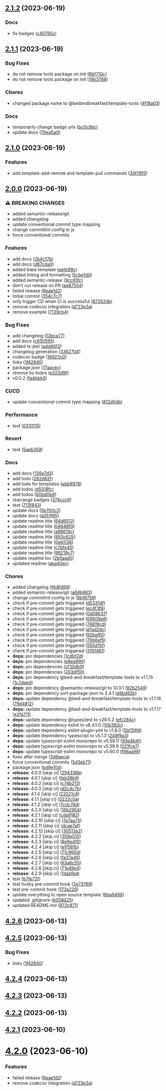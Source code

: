 ## [2.1.2](https://github.com/bed-and-breakfast/template-tools/compare/v2.1.1...v2.1.2) (2023-06-19)


### Docs

* fix badges ([c40795c](https://github.com/bed-and-breakfast/template-tools/commit/c40795cc37c0c406ea50be1804675e08484d6ad2))

## [2.1.1](https://github.com/bed-and-breakfast/template-tools/compare/v2.1.0...v2.1.1) (2023-06-19)


### Bug Fixes

* do not remove tools package on init ([6bf710c](https://github.com/bed-and-breakfast/template-tools/commit/6bf710c7376ed15659f60d39778f4c8901ee529b))
* do not remove tools package on init ([19b3788](https://github.com/bed-and-breakfast/template-tools/commit/19b378891c2f4a681683889eddcba8cff45c9d4d))


### Chores

* changed package name to @bedandbreakfast/template-tools ([4f18a03](https://github.com/bed-and-breakfast/template-tools/commit/4f18a03b31713bc80bf84cd2925b3377e8c657ed))


### Docs

* temporarily change badge urls ([bc0c9bc](https://github.com/bed-and-breakfast/template-tools/commit/bc0c9bc5db4273a97f8424338875b1130ec42ae1))
* update docs ([76ea5a0](https://github.com/bed-and-breakfast/template-tools/commit/76ea5a061af97c209d58053b0fce03dd12d537a1))

## [2.1.0](https://github.com/bed-and-breakfast/template-tools/compare/v2.0.0...v2.1.0) (2023-06-19)

### Features

-   add template-add-remote and template-pull commands ([34f76f5](https://github.com/bed-and-breakfast/template-tools/commit/34f76f583269386f7eff505d5595e6c132ebbe22))

## [2.0.0](https://github.com/bed-and-breakfast/template-tools/compare/v1.1.17...v2.0.0) (2023-06-19)

### ⚠ BREAKING CHANGES

-   added semantic-release/git
-   added changelog
-   update conventional commit type mapping
-   change commitlint config to js
-   force conventional commits

### Features

-   add docs ([2b4c17b](https://github.com/bed-and-breakfast/template-tools/commit/2b4c17b8780a6ab38e2c87460d53f93cd76dc064))
-   add docs ([d87cda0](https://github.com/bed-and-breakfast/template-tools/commit/d87cda0429a79980fc2c74f4b14e0429deb9c466))
-   added base template ([eefe99c](https://github.com/bed-and-breakfast/template-tools/commit/eefe99c162375ac77938a0b609f0a9e9781d6750))
-   added linting and formatting ([5cbe1d0](https://github.com/bed-and-breakfast/template-tools/commit/5cbe1d0ff5f5aaaf4e908a28f1046f37a098ba71))
-   added semantic-release ([9cc61fc](https://github.com/bed-and-breakfast/template-tools/commit/9cc61fc380715caa46cb18426a099214acd688fb))
-   don't run release on PR ([ae87504](https://github.com/bed-and-breakfast/template-tools/commit/ae8750456122e440655886329d1e958b61d55471))
-   failed release ([6eae1d2](https://github.com/bed-and-breakfast/template-tools/commit/6eae1d20882be0ad6590aeaf5659fedc9148b97e))
-   Initial commit ([354c7c7](https://github.com/bed-and-breakfast/template-tools/commit/354c7c7595f544927045f9ee3b93fc7884b01e35))
-   only trigger CD when CI is successful ([87352db](https://github.com/bed-and-breakfast/template-tools/commit/87352db3a42513a3b78c8d834992fc9ad0c52c86))
-   remove codecov integration ([d723e3a](https://github.com/bed-and-breakfast/template-tools/commit/d723e3abbf570f7eed6287690ab60df5cb0f6dac))
-   remove example ([7139cb4](https://github.com/bed-and-breakfast/template-tools/commit/7139cb44b795b7e91e4ef7c954eba4a82f507afd))

### Bug Fixes

-   add changelog ([13bca77](https://github.com/bed-and-breakfast/template-tools/commit/13bca77778e8928db05fb7c9b387aeb17f249963))
-   add docs ([c650595](https://github.com/bed-and-breakfast/template-tools/commit/c6505955097847aa262998366afebdc82498ab1e))
-   added ts-jest ([add40f2](https://github.com/bed-and-breakfast/template-tools/commit/add40f27dfc6df53552c007b5413042a4d626843))
-   changelog generation ([3362704](https://github.com/bed-and-breakfast/template-tools/commit/336270472a13b8cb8912481fd2ae324b84be6a45))
-   codecov badge ([16923c0](https://github.com/bed-and-breakfast/template-tools/commit/16923c0033f8705e4607c36f4a0ae362d1f85501))
-   links ([1f42840](https://github.com/bed-and-breakfast/template-tools/commit/1f42840ae44e958dc9c73f8c609be65b23c72890))
-   package.json ([17aacec](https://github.com/bed-and-breakfast/template-tools/commit/17aacecc102a848699b6f823ffcce58cd72754e5))
-   remove bs todos ([e322d9f](https://github.com/bed-and-breakfast/template-tools/commit/e322d9fbc127881220a35a207da89656cb5cb120))
-   v0.0.2 ([fa4bbb5](https://github.com/bed-and-breakfast/template-tools/commit/fa4bbb56a5f12f8e67b2c1270b12ed8fe724e829))

### CI/CD

-   update conventional commit type mapping ([812d0db](https://github.com/bed-and-breakfast/template-tools/commit/812d0db78127b37458df0edcc0bbdb77d3e39e95))

### Performance

-   test ([0331115](https://github.com/bed-and-breakfast/template-tools/commit/0331115f5b2cbccd1acfe2d2663e53f96d2d7704))

### Revert

-   test ([5aeb359](https://github.com/bed-and-breakfast/template-tools/commit/5aeb3592c38578c2150011ff4d229a174ed33010))

### Docs

-   add docs ([139a7d3](https://github.com/bed-and-breakfast/template-tools/commit/139a7d3b59bdb1d3b136d602f393d38b8794369c))
-   add todo ([282d82f](https://github.com/bed-and-breakfast/template-tools/commit/282d82f4ccc4dbbe77396b51c521a6082bc89764))
-   add todo for templates ([abb8978](https://github.com/bed-and-breakfast/template-tools/commit/abb89789c53c0aaf9948db94934e40b6e7f5ba01))
-   add todos ([d5318fc](https://github.com/bed-and-breakfast/template-tools/commit/d5318fc35c868eb88899bb567ca78a5a16ebecb3))
-   add todos ([60bd0b9](https://github.com/bed-and-breakfast/template-tools/commit/60bd0b9292f8a20ce02a4828a712c93d02dcd316))
-   rearrange badges ([374ccc6](https://github.com/bed-and-breakfast/template-tools/commit/374ccc6301cc0b7eb76e7bc9d61ed938ec696f64))
-   test ([713f843](https://github.com/bed-and-breakfast/template-tools/commit/713f843876bc786975630690e37ee92a7beab5a4))
-   update docs ([5b700c2](https://github.com/bed-and-breakfast/template-tools/commit/5b700c2ad42e35d4b598e24e34370015d25c7c5f))
-   update docs ([a051f95](https://github.com/bed-and-breakfast/template-tools/commit/a051f951c8f396d5d91dd2a614036dcd9aa19fb8))
-   update readme title ([64d6512](https://github.com/bed-and-breakfast/template-tools/commit/64d6512781adb94798897c64f7c1f8c108f00cfe))
-   update readme title ([b9648f0](https://github.com/bed-and-breakfast/template-tools/commit/b9648f01acab071b08dfb21abd9f9470f985c970))
-   update readme title ([a98619c](https://github.com/bed-and-breakfast/template-tools/commit/a98619cd0cf79a63175f2f10c61fdd3ababc7637))
-   update readme title ([893c625](https://github.com/bed-and-breakfast/template-tools/commit/893c6258ea7669aceb7f3213cdbad496b2087dcc))
-   update readme title ([0eb1136](https://github.com/bed-and-breakfast/template-tools/commit/0eb11360de786bf39248b553ca8d75e1e1d783f5))
-   update readme title ([c7bfe45](https://github.com/bed-and-breakfast/template-tools/commit/c7bfe453b8597061c50aa9097d21adf648901f20))
-   update readme title ([99219c7](https://github.com/bed-and-breakfast/template-tools/commit/99219c7cda17549ac8b25784828a294c30ca04d1))
-   update readme toc ([2b5aad0](https://github.com/bed-and-breakfast/template-tools/commit/2b5aad0be0959c55e35c381d156516eb5765ecb5))
-   updated readme ([aba40ec](https://github.com/bed-and-breakfast/template-tools/commit/aba40ec2f6adf82384ff8a043f68207a025aae07))

### Chores

-   added changelog ([9b8fd99](https://github.com/bed-and-breakfast/template-tools/commit/9b8fd992af42cd6e36043df8ca97818c27efb3cd))
-   added semantic-release/git ([a64b663](https://github.com/bed-and-breakfast/template-tools/commit/a64b66380aad5f200dda7da2e48569eb5fde3276))
-   change commitlint config to js ([8b18758](https://github.com/bed-and-breakfast/template-tools/commit/8b18758cdf8fd412b7a741a39be863c891f3af01))
-   check if pre-commit gets triggered ([d5331df](https://github.com/bed-and-breakfast/template-tools/commit/d5331dffcf6e297796c02a00f75c38d3ab84134b))
-   check if pre-commit gets triggered ([ec4f3f8](https://github.com/bed-and-breakfast/template-tools/commit/ec4f3f87a9be8602dfd87c9c21d7b19e8ceb20d8))
-   check if pre-commit gets triggered ([0d08637](https://github.com/bed-and-breakfast/template-tools/commit/0d086375db2427b9644ac681409df328f0207ab5))
-   check if pre-commit gets triggered ([69609e6](https://github.com/bed-and-breakfast/template-tools/commit/69609e63d7dbb3881128d8f26a4877f052a04125))
-   check if pre-commit gets triggered ([78819cd](https://github.com/bed-and-breakfast/template-tools/commit/78819cd46d1c7f59d8ef409616d804146d00a625))
-   check if pre-commit gets triggered ([d1ad2dc](https://github.com/bed-and-breakfast/template-tools/commit/d1ad2dce00ddfb556c05a2c8924caf09c6b83e0d))
-   check if pre-commit gets triggered ([92beff0](https://github.com/bed-and-breakfast/template-tools/commit/92beff01e2d25bd912a5e0513a51a08405d8e216))
-   check if pre-commit gets triggered ([79b6ef5](https://github.com/bed-and-breakfast/template-tools/commit/79b6ef50cd30ea67901d40909b2c0db195e9e9e8))
-   check if pre-commit gets triggered ([555d15f](https://github.com/bed-and-breakfast/template-tools/commit/555d15f9e67a19b17e144701740d53838673f7db))
-   check if pre-commit gets triggered ([3191461](https://github.com/bed-and-breakfast/template-tools/commit/3191461d777ebb71f94d1d0a7605073e3dd3c0a9))
-   **deps:** pin dependencies ([1cdbf2d](https://github.com/bed-and-breakfast/template-tools/commit/1cdbf2db36cf9e31ecb4f51350aec5d00aac4087))
-   **deps:** pin dependencies ([e8ea990](https://github.com/bed-and-breakfast/template-tools/commit/e8ea990f37737a687312a810371e8bd376cbcc07))
-   **deps:** pin dependencies ([cf30db9](https://github.com/bed-and-breakfast/template-tools/commit/cf30db93790148b483cf7942743901ec0d73d3e1))
-   **deps:** pin dependencies ([203df50](https://github.com/bed-and-breakfast/template-tools/commit/203df507f73e9abeb4b3e53f4385ca1c9d74e7ea))
-   **deps:** pin dependency @bed-and-breakfast/template-tools to v1.1.15 ([1c2daed](https://github.com/bed-and-breakfast/template-tools/commit/1c2daed0e127434bf572db3812b0949fc6b44868))
-   **deps:** pin dependency @semantic-release/git to 10.0.1 ([92b2549](https://github.com/bed-and-breakfast/template-tools/commit/92b254994cc70407d30f638e970319d95e89eafe))
-   **deps:** pin dependency sort-package-json to 2.4.1 ([a9bd92b](https://github.com/bed-and-breakfast/template-tools/commit/a9bd92be06a860f6ea816d60b3e3059b9ffa0635))
-   **deps:** update dependency @bed-and-breakfast/template-tools to v1.1.16 ([79d4812](https://github.com/bed-and-breakfast/template-tools/commit/79d481276ac9e9e8d0a4b5c35e9fb329ada20c0c))
-   **deps:** update dependency @bed-and-breakfast/template-tools to v1.1.17 ([e2fa711](https://github.com/bed-and-breakfast/template-tools/commit/e2fa711d4034631f886a9234902c7dbb25bff297))
-   **deps:** update dependency @types/jest to v29.5.2 ([efc284c](https://github.com/bed-and-breakfast/template-tools/commit/efc284c27c7bc55b5e2b78b7071c4c36e9c2a02b))
-   **deps:** update dependency eslint to v8.43.0 ([10b383c](https://github.com/bed-and-breakfast/template-tools/commit/10b383ce464bbb4cc4f889a30d75678075a9309f))
-   **deps:** update dependency eslint-plugin-yml to v1.8.0 ([5bf39f4](https://github.com/bed-and-breakfast/template-tools/commit/5bf39f4c0b29476fb76c440a6f0032fd91212c99))
-   **deps:** update dependency typescript to v5.1.3 ([248f9a3](https://github.com/bed-and-breakfast/template-tools/commit/248f9a3b2a91b315110fe045e83591b8d591d2cb))
-   **deps:** update typescript-eslint monorepo to v5.59.11 ([93e4b4f](https://github.com/bed-and-breakfast/template-tools/commit/93e4b4fb3590d86d821f4ef540079a92c955be99))
-   **deps:** update typescript-eslint monorepo to v5.59.9 ([021fce7](https://github.com/bed-and-breakfast/template-tools/commit/021fce76152ad45f4af9f9d55f0f156fed2175a9))
-   **deps:** update typescript-eslint monorepo to v5.60.0 ([f98aa98](https://github.com/bed-and-breakfast/template-tools/commit/f98aa983ed51c98bad183bab7685a6227826f934))
-   fixes after merge ([3d6aeca](https://github.com/bed-and-breakfast/template-tools/commit/3d6aeca4daad9d79fc191b1f393b172c4bb75f11))
-   force conventional commits ([5d3eb71](https://github.com/bed-and-breakfast/template-tools/commit/5d3eb716379bd2b7f2bc350e8ae5828089230406))
-   package.json ([bd9e10d](https://github.com/bed-and-breakfast/template-tools/commit/bd9e10d0a6baed4c7fcc788541d7fd5a753cd0c7))
-   **release:** 4.0.0 [skip ci] ([294338b](https://github.com/bed-and-breakfast/template-tools/commit/294338bc56fc0c8a535d1ff63d2ef6fbecaa99c9))
-   **release:** 4.0.1 [skip ci] ([feb38b6](https://github.com/bed-and-breakfast/template-tools/commit/feb38b6d417738e4a00d8b2540c10dd05de0d9d3))
-   **release:** 4.0.2 [skip ci] ([c74b213](https://github.com/bed-and-breakfast/template-tools/commit/c74b21379d288d30bc6df63adef324ff133755de))
-   **release:** 4.0.3 [skip ci] ([d2c4c7b](https://github.com/bed-and-breakfast/template-tools/commit/d2c4c7b1b8f13fb783f3c6d608889a27c3659397))
-   **release:** 4.1.0 [skip ci] ([22521c8](https://github.com/bed-and-breakfast/template-tools/commit/22521c8155f8c5d66a76d98e8b1e51b4609c3890))
-   **release:** 4.1.1 [skip ci] ([0222c0a](https://github.com/bed-and-breakfast/template-tools/commit/0222c0a90175d6243d8f37f4074f28be43081e16))
-   **release:** 4.1.2 [skip ci] ([7cdc74d](https://github.com/bed-and-breakfast/template-tools/commit/7cdc74d2fd23b2cbc9b2a90e0c590a8032d92219))
-   **release:** 4.2.0 [skip ci] ([16b2954](https://github.com/bed-and-breakfast/template-tools/commit/16b295451d3a9850c25ccc18f43864d949aab3c3))
-   **release:** 4.2.1 [skip ci] ([cda9182](https://github.com/bed-and-breakfast/template-tools/commit/cda9182564c686f8b6a7b4e0b326d3b8b42242d8))
-   **release:** 4.2.10 [skip ci] ([7a7aa75](https://github.com/bed-and-breakfast/template-tools/commit/7a7aa752b62195359d910e245e8ade7ba142d2b3))
-   **release:** 4.2.11 [skip ci] ([dcae7af](https://github.com/bed-and-breakfast/template-tools/commit/dcae7afcd235657f8cc4e5f651ba5f65d2c4fee7))
-   **release:** 4.2.12 [skip ci] ([30513a2](https://github.com/bed-and-breakfast/template-tools/commit/30513a220a421818e0408f9d03aa3a8d12ac3eca))
-   **release:** 4.2.2 [skip ci] ([359e510](https://github.com/bed-and-breakfast/template-tools/commit/359e510dd722396386d330e19dc2a115d277bbcc))
-   **release:** 4.2.3 [skip ci] ([8e9ed10](https://github.com/bed-and-breakfast/template-tools/commit/8e9ed10133286257acb3ac68a93732a29c9818e4))
-   **release:** 4.2.4 [skip ci] ([e1f581b](https://github.com/bed-and-breakfast/template-tools/commit/e1f581bd7bc2ea6caedd25f678fc324a2064b3d1))
-   **release:** 4.2.5 [skip ci] ([71c966d](https://github.com/bed-and-breakfast/template-tools/commit/71c966d3e8b0bd8426d8cf70d9cfb06864430031))
-   **release:** 4.2.6 [skip ci] ([fa37a46](https://github.com/bed-and-breakfast/template-tools/commit/fa37a468104bdd5a8a5e2a49ac35a15a6246600b))
-   **release:** 4.2.7 [skip ci] ([63a6c55](https://github.com/bed-and-breakfast/template-tools/commit/63a6c55bf40a86e96fda00f6a560d6996f2cedc3))
-   **release:** 4.2.8 [skip ci] ([71ed9e4](https://github.com/bed-and-breakfast/template-tools/commit/71ed9e423e87e82723f4b60d2abc61892e0f38bf))
-   **release:** 4.2.9 [skip ci] ([1dabfed](https://github.com/bed-and-breakfast/template-tools/commit/1dabfed45ca024d8e9ddc387f47990ec69a8516d))
-   test ([b7fe72f](https://github.com/bed-and-breakfast/template-tools/commit/b7fe72fb5251e61f2acf2a0944fa2d1ee9798e71))
-   test husky pre-commit hook ([2e73768](https://github.com/bed-and-breakfast/template-tools/commit/2e737688a8e8d6b0162ac4ebaca6bbd757b07dee))
-   test pre-commit hook ([173a226](https://github.com/bed-and-breakfast/template-tools/commit/173a22651951a7bcb604037f41ee5b734f32e42b))
-   update everything to open source template ([6ba9498](https://github.com/bed-and-breakfast/template-tools/commit/6ba94981c994cd1ae485da4b51bff171be9e1fba))
-   updated .gitignore ([b058d25](https://github.com/bed-and-breakfast/template-tools/commit/b058d25b0e87d71a2634a0416d1388d5a667286a))
-   updated README.md ([972c871](https://github.com/bed-and-breakfast/template-tools/commit/972c871b96005adc2e0b1ebab40b89f59e6ee753))

## [4.2.6](https://github.com/bed-and-breakfast/templates-open-source/compare/v4.2.5...v4.2.6) (2023-06-13)

## [4.2.5](https://github.com/bed-and-breakfast/templates-open-source/compare/v4.2.4...v4.2.5) (2023-06-13)

### Bug Fixes

-   links ([1f42840](https://github.com/bed-and-breakfast/templates-open-source/commit/1f42840ae44e958dc9c73f8c609be65b23c72890))

## [4.2.4](https://github.com/bed-and-breakfast/templates-open-source/compare/v4.2.3...v4.2.4) (2023-06-13)

## [4.2.3](https://github.com/bed-and-breakfast/templates-open-source/compare/v4.2.2...v4.2.3) (2023-06-13)

## [4.2.2](https://github.com/bed-and-breakfast/templates-open-source/compare/v4.2.1...v4.2.2) (2023-06-13)

## [4.2.1](https://github.com/bed-and-breakfast/templates-open-source/compare/v4.2.0...v4.2.1) (2023-06-10)

# [4.2.0](https://github.com/bed-and-breakfast/templates-open-source/compare/v4.1.2...v4.2.0) (2023-06-10)

### Features

-   failed release ([6eae1d2](https://github.com/bed-and-breakfast/templates-open-source/commit/6eae1d20882be0ad6590aeaf5659fedc9148b97e))
-   remove codecov integration ([d723e3a](https://github.com/bed-and-breakfast/templates-open-source/commit/d723e3abbf570f7eed6287690ab60df5cb0f6dac))
